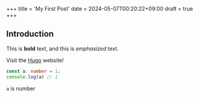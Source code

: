 +++
title = 'My First Post'
date = 2024-05-07T00:20:22+09:00
draft = true
+++
## Introduction

This is **bold** text, and this is *emphasized* text.

Visit the [Hugo](https://gohugo.io) website!

```typescript
const a: number = 1;
console.log(a) // 1
```

`a` is number
